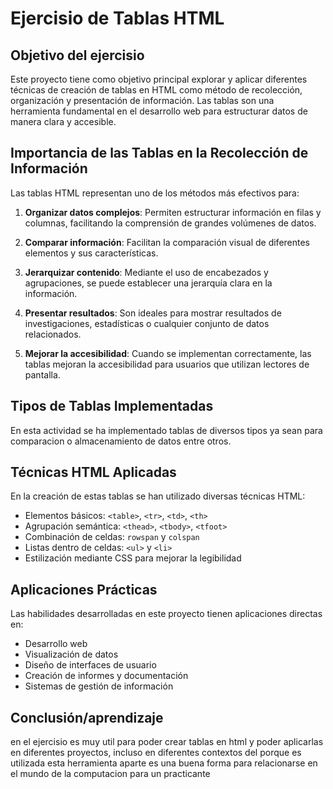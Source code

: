 # Ejercisio de Tablas HTML

## Objetivo del ejercisio

Este proyecto tiene como objetivo principal explorar y aplicar diferentes técnicas de creación de tablas en HTML como método de recolección, organización y presentación de información. Las tablas son una herramienta fundamental en el desarrollo web para estructurar datos de manera clara y accesible.

## Importancia de las Tablas en la Recolección de Información

Las tablas HTML representan uno de los métodos más efectivos para:

1. **Organizar datos complejos**: Permiten estructurar información en filas y columnas, facilitando la comprensión de grandes volúmenes de datos.

2. **Comparar información**: Facilitan la comparación visual de diferentes elementos y sus características.

3. **Jerarquizar contenido**: Mediante el uso de encabezados y agrupaciones, se puede establecer una jerarquía clara en la información.

4. **Presentar resultados**: Son ideales para mostrar resultados de investigaciones, estadísticas o cualquier conjunto de datos relacionados.

5. **Mejorar la accesibilidad**: Cuando se implementan correctamente, las tablas mejoran la accesibilidad para usuarios que utilizan lectores de pantalla.

## Tipos de Tablas Implementadas

En esta actividad se ha implementado tablas de diversos tipos ya sean para comparacion o almacenamiento de datos entre otros.



## Técnicas HTML Aplicadas

En la creación de estas tablas se han utilizado diversas técnicas HTML:

- Elementos básicos: `<table>`, `<tr>`, `<td>`, `<th>`
- Agrupación semántica: `<thead>`, `<tbody>`, `<tfoot>`
- Combinación de celdas: `rowspan` y `colspan`
- Listas dentro de celdas: `<ul>` y `<li>`
- Estilización mediante CSS para mejorar la legibilidad

## Aplicaciones Prácticas

Las habilidades desarrolladas en este proyecto tienen aplicaciones directas en:

- Desarrollo web
- Visualización de datos
- Diseño de interfaces de usuario
- Creación de informes y documentación
- Sistemas de gestión de información

## Conclusión/aprendizaje
en el ejercisio es muy util para poder crear tablas en html y poder aplicarlas en diferentes proyectos, incluso en diferentes contextos del porque es utilizada esta herramienta aparte es una buena forma para relacionarse en el mundo de la computacion para un practicante